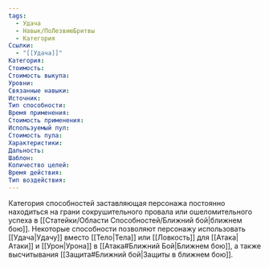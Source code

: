 ```yaml
---
tags:
  - Удача
  - Навык/ПоЛезвиюБритвы
  - Категория
Ссылки:
  - "[[Удача]]"
Категория: 
Стоимость:
Стоимость выкупа:
Уровни:
Связанные навыки:
Источник:
Тип способности:
Время применения:
Стоимость применения:
Используемый пул:
Стоимость пула:
Характеристики:
Дальность:
Шаблон:
Количество целей:
Время действия:
Тип воздействия:
---
```

Категория способностей заставляющая персонажа постоянно находиться на грани сокрушительного провала или ошеломительного успеха в [[Статейки/Области Способностей/Ближний бой|ближнем бою]]. Некоторые способности позволяют персонажу использовать [[Удача|Удачу]] вместо [[Тело|Тела]] или [[Ловкость]] для [[Атака|Атаки]] и [[Урон|Урона]] в [[Атака#Ближний Бой|Ближнем бою]], а также высчитывания [[Защита#Ближний бой|Защиты в ближнем бою]].